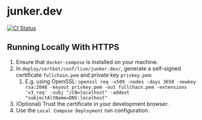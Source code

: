 # junker.dev

[![CI Status](https://circleci.com/gh/jakejunk/junker.dev.svg?style=shield)](https://app.circleci.com/pipelines/github/jakejunk/junker.dev)

## Running Locally With HTTPS

1. Ensure that `docker-compose` is installed on your machine.
2. In `deploy/certbot/conf/live/junker.dev/`, generate a self-signed certificate `fullchain.pem` and private key `privkey.pem`:
   1. E.g. using OpenSSL: `openssl req -x509 -nodes -days 3650 -newkey rsa:2048 -keyout privkey.pem -out fullchain.pem -extensions 'v3_req' -subj "/CN=localhost" -addext "subjectAltName=DNS:localhost"`
3. (Optional) Trust the certificate in your development browser.
4. Use the `Local Compose Deployment` run configuration.
